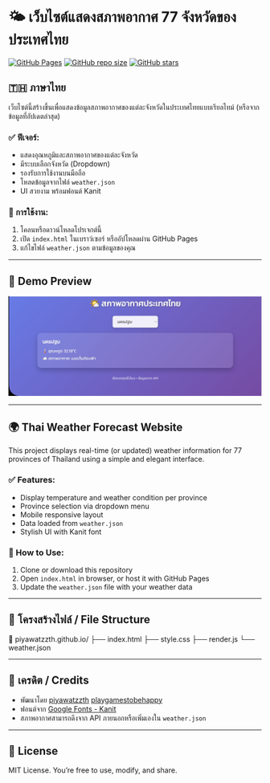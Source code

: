 # 🌤️ เว็บไซต์แสดงสภาพอากาศ 77 จังหวัดของประเทศไทย

[![GitHub Pages](https://img.shields.io/badge/view--site-live-blue?style=for-the-badge&logo=github)](https://piyawatzzth.github.io/)
[![GitHub repo size](https://img.shields.io/github/repo-size/piyawatzzth/piyawatzzth.github.io)](https://github.com/piyawatzzth/piyawatzzth.github.io)
[![GitHub stars](https://img.shields.io/github/stars/piyawatzzth/piyawatzzth.github.io)](https://github.com/piyawatzzth/piyawatzzth.github.io/stargazers)

## 🇹🇭 ภาษาไทย

เว็บไซต์นี้สร้างขึ้นเพื่อแสดงข้อมูลสภาพอากาศของแต่ละจังหวัดในประเทศไทยแบบเรียลไทม์ (หรือจากข้อมูลที่อัปเดตล่าสุด)

### ✅ ฟีเจอร์:
- แสดงอุณหภูมิและสภาพอากาศของแต่ละจังหวัด
- มีระบบเลือกจังหวัด (Dropdown)
- รองรับการใช้งานบนมือถือ
- โหลดข้อมูลจากไฟล์ `weather.json`
- UI สวยงาม พร้อมฟอนต์ Kanit

### 🚀 การใช้งาน:
1. โคลนหรือดาวน์โหลดโปรเจกต์นี้
2. เปิด `index.html` ในเบราว์เซอร์ หรืออัปโหลดผ่าน GitHub Pages
3. แก้ไขไฟล์ `weather.json` ตามข้อมูลของคุณ

---

## 📸 Demo Preview

![Landing Page Preview](preview.png)  

---

## 🌍 Thai Weather Forecast Website

This project displays real-time (or updated) weather information for 77 provinces of Thailand using a simple and elegant interface.

### ✅ Features:
- Display temperature and weather condition per province
- Province selection via dropdown menu
- Mobile responsive layout
- Data loaded from `weather.json`
- Stylish UI with Kanit font

### 🚀 How to Use:
1. Clone or download this repository
2. Open `index.html` in browser, or host it with GitHub Pages
3. Update the `weather.json` file with your weather data

---

## 📁 โครงสร้างไฟล์ / File Structure

📁 piyawatzzth.github.io/ ├── index.html ├── style.css ├── render.js └── weather.json

---

## 🙌 เครดิต / Credits

- พัฒนาโดย [piyawatzzth](https://github.com/piyawatzzth) [playgamestobehappy](https://github.com/playgamestobehappy)
- ฟอนต์จาก [Google Fonts - Kanit](https://fonts.google.com/specimen/Kanit)
- สภาพอากาศสามารถดึงจาก API ภายนอกหรือเพิ่มเองใน `weather.json`

---

## 📜 License

MIT License. You’re free to use, modify, and share.
